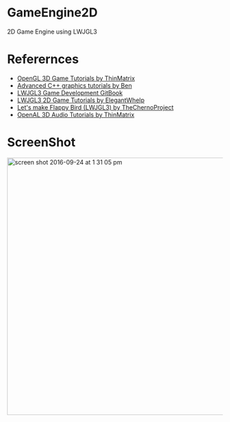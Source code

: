# GameEngine2D
2D Game Engine using LWJGL3
# Referernces
- [OpenGL 3D Game Tutorials by ThinMatrix](https://www.youtube.com/playlist?list=PLRIWtICgwaX0u7Rf9zkZhLoLuZVfUksDP)
- [Advanced C++ graphics tutorials by Ben](https://www.youtube.com/playlist?list=PLSPw4ASQYyymu3PfG9gxywSPghnSMiOAW)
- [LWJGL3 Game Development GitBook](https://www.gitbook.com/book/lwjglgamedev/3d-game-development-with-lwjgl/details)
- [LWJGL3 2D Game Tutorials by ElegantWhelp](https://www.youtube.com/playlist?list=PLILiqflMilIxta2xKk2EftiRHD4nQGW0u)
- [Let's make Flappy Bird (LWJGL3) by TheChernoProject](https://www.youtube.com/watch?v=527bR2JHSR0)
- [OpenAL 3D Audio Tutorials by ThinMatrix](https://www.youtube.com/playlist?list=PLRIWtICgwaX2VNpAFjAZdlQw2pA1-5kU8)

# ScreenShot
<img width="601" alt="screen shot 2016-09-24 at 1 31 05 pm" src="https://cloud.githubusercontent.com/assets/21322866/18811070/359f8026-825b-11e6-8575-54e2e2cdb193.png">

